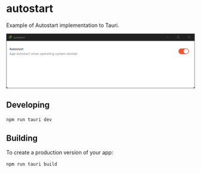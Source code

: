 # autostart

Example of Autostart implementation to Tauri.

![](doc/images/autostart_rdhi8hkr7U.png)

## Developing

```bash
npm run tauri dev
```

## Building

To create a production version of your app:

```bash
npm run tauri build
```
